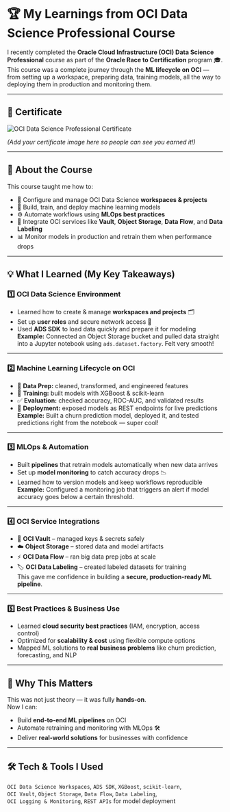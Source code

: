 # 🏆 My Learnings from OCI Data Science Professional Course

I recently completed the **Oracle Cloud Infrastructure (OCI) Data Science Professional** course as part of the **Oracle Race to Certification** program 🎓.  
This course was a complete journey through the **ML lifecycle on OCI** — from setting up a workspace, preparing data, training models, all the way to deploying them in production and monitoring them.  

---

## 📜 Certificate

![OCI Data Science Professional Certificate](certificate.png)

*(Add your certificate image here so people can see you earned it!)*

---

## 📖 About the Course

This course taught me how to:
- 🔧 Configure and manage OCI Data Science **workspaces & projects**  
- 🧠 Build, train, and deploy machine learning models  
- ⚙️ Automate workflows using **MLOps best practices**  
- 🔐 Integrate OCI services like **Vault**, **Object Storage**, **Data Flow**, and **Data Labeling**  
- 📊 Monitor models in production and retrain them when performance drops  

---

## 💡 What I Learned (My Key Takeaways)

### 1️⃣ OCI Data Science Environment
- Learned how to create & manage **workspaces and projects** 🗂️  
- Set up **user roles** and secure network access 🔐  
- Used **ADS SDK** to load data quickly and prepare it for modeling  
**Example:** Connected an Object Storage bucket and pulled data straight into a Jupyter notebook using `ads.dataset.factory`. Felt very smooth!

---

### 2️⃣ Machine Learning Lifecycle on OCI
- 🧹 **Data Prep:** cleaned, transformed, and engineered features  
- 🤖 **Training:** built models with XGBoost & scikit-learn  
- ✅ **Evaluation:** checked accuracy, ROC-AUC, and validated results  
- 🚀 **Deployment:** exposed models as REST endpoints for live predictions  
**Example:** Built a churn prediction model, deployed it, and tested predictions right from the notebook — super cool!

---

### 3️⃣ MLOps & Automation
- Built **pipelines** that retrain models automatically when new data arrives  
- Set up **model monitoring** to catch accuracy drops 📉  
- Learned how to version models and keep workflows reproducible  
**Example:** Configured a monitoring job that triggers an alert if model accuracy goes below a certain threshold.

---

### 4️⃣ OCI Service Integrations
- 🔐 **OCI Vault** – managed keys & secrets safely  
- ☁️ **Object Storage** – stored data and model artifacts  
- ⚡ **OCI Data Flow** – ran big data prep jobs at scale  
- 🏷️ **OCI Data Labeling** – created labeled datasets for training  
This gave me confidence in building a **secure, production-ready ML pipeline**.

---

### 5️⃣ Best Practices & Business Use
- Learned **cloud security best practices** (IAM, encryption, access control)  
- Optimized for **scalability & cost** using flexible compute options  
- Mapped ML solutions to **real business problems** like churn prediction, forecasting, and NLP  

---

## 🚀 Why This Matters

This was not just theory — it was fully **hands-on**.  
Now I can:
- Build **end-to-end ML pipelines** on OCI  
- Automate retraining and monitoring with MLOps 🛠️  
- Deliver **real-world solutions** for businesses with confidence  

---

## 🛠 Tech & Tools I Used
`OCI Data Science Workspaces`, `ADS SDK`, `XGBoost`, `scikit-learn`,  
`OCI Vault`, `Object Storage`, `Data Flow`, `Data Labeling`,  
`OCI Logging & Monitoring`, `REST APIs` for model deployment
